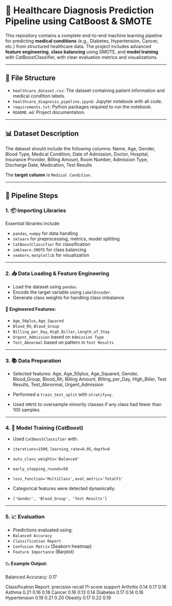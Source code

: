 # 🏥 Healthcare Diagnosis Prediction Pipeline using CatBoost & SMOTE

This repository contains a complete end-to-end machine learning pipeline for predicting **medical conditions** (e.g., Diabetes, Hypertension, Cancer, etc.) from structured healthcare data. The project includes advanced **feature engineering**, **class balancing** using SMOTE, and **model training** with CatBoostClassifier, with clear evaluation metrics and visualizations.

---

## 📁 File Structure

- `healthcare_dataset.csv`: The dataset containing patient information and medical condition labels.
- `healthcare_diagnosis_pipeline.ipynb`: Jupyter notebook with all code.
- `requirements.txt`: Python packages required to run the notebook.
- `README.md`: Project documentation.

---

## 📊 Dataset Description

The dataset should include the following columns:
Name, Age, Gender, Blood Type, Medical Condition, Date of Admission,
Doctor, Hospital, Insurance Provider, Billing Amount, Room Number,
Admission Type, Discharge Date, Medication, Test Results


The **target column** is `Medical Condition`.

---

## 📌 Pipeline Steps

### 1. 📦 Importing Libraries

Essential libraries include:
- `pandas`, `numpy` for data handling
- `sklearn` for preprocessing, metrics, model splitting
- `CatBoostClassifier` for classification
- `imblearn.SMOTE` for class balancing
- `seaborn`, `matplotlib` for visualization

---

### 2. 📥 Data Loading & Feature Engineering

- Load the dataset using `pandas`.
- Encode the target variable using `LabelEncoder`.
- Generate class weights for handling class imbalance.

#### 🔧 Engineered Features:

- `Age_50plus`, `Age_Squared`
- `Blood_Rh`, `Blood_Group`
- `Billing_per_Day`, `High_Biller`, `Length_of_Stay`
- `Urgent_Admission` based on `Admission Type`
- `Test_Abnormal` based on pattern in `Test Results`

---

### 3. 📚 Data Preparation

- Selected features:
Age, Age_50plus, Age_Squared, Gender, Blood_Group, Blood_Rh,
Billing Amount, Billing_per_Day, High_Biller,
Test Results, Test_Abnormal, Urgent_Admission


- Performed a `train_test_split` with `stratify=y`.

- Used `SMOTE` to oversample minority classes if any class had fewer than 100 samples.

---

### 4. 🧠 Model Training (CatBoost)

- Used `CatBoostClassifier` with:
- `iterations=1500`, `learning_rate=0.05`, `depth=8`
- `auto_class_weights='Balanced'`
- `early_stopping_rounds=50`
- `loss_function='MultiClass'`, `eval_metric='TotalF1'`

- Categorical features were detected dynamically:
- `['Gender', 'Blood_Group', 'Test Results']`

---

### 5. 📈 Evaluation

- Predictions evaluated using:
- `Balanced Accuracy`
- `Classification Report`
- `Confusion Matrix` (Seaborn heatmap)
- `Feature Importance` (Barplot)

#### 📉 Example Output:
Balanced Accuracy: 0.17

Classification Report:
precision recall f1-score support
Arthritis 0.14 0.17 0.16
Asthma 0.21 0.16 0.18
Cancer 0.16 0.13 0.14
Diabetes 0.17 0.14 0.16
Hypertension 0.19 0.21 0.20
Obesity 0.17 0.22 0.19
